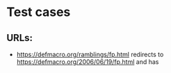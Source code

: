 # Test cases

## URLs:
- https://defmacro.org/ramblings/fp.html redirects to https://defmacro.org/2006/06/19/fp.html and has 
